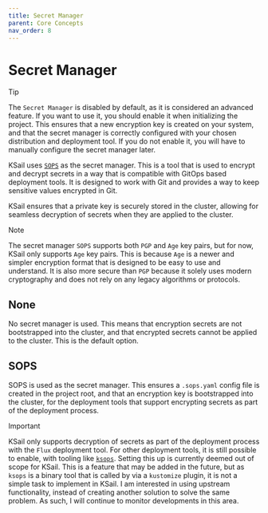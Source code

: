 ```yaml
---
title: Secret Manager
parent: Core Concepts
nav_order: 8
---
```


# Secret Manager

> [!TIP]
> The `Secret Manager` is disabled by default, as it is considered an advanced feature. If you want to use it, you should enable it when initializing the project. This ensures that a new encryption key is created on your system, and that the secret manager is correctly configured with your chosen distribution and deployment tool. If you do not enable it, you will have to manually configure the secret manager later.

KSail uses [`SOPS`](https://getsops.io) as the secret manager. This is a tool that is used to encrypt and decrypt secrets in a way that is compatible with GitOps based deployment tools. It is designed to work with Git and provides a way to keep sensitive values encrypted in Git.

KSail ensures that a private key is securely stored in the cluster, allowing for seamless decryption of secrets when they are applied to the cluster.

> [!NOTE]
> The secret manager `SOPS` supports both `PGP` and `Age` key pairs, but for now, KSail only supports `Age` key pairs. This is because `Age` is a newer and simpler encryption format that is designed to be easy to use and understand. It is also more secure than `PGP` because it solely uses modern cryptography and does not rely on any legacy algorithms or protocols.

## None

No secret manager is used. This means that encryption secrets are not bootstrapped into the cluster, and that encrypted secrets cannot be applied to the cluster. This is the default option.

## SOPS

SOPS is used as the secret manager. This ensures a `.sops.yaml` config file is created in the project root, and that an encryption key is bootstrapped into the cluster, for the deployment tools that support encrypting secrets as part of the deployment process.

> [!IMPORTANT]
> KSail only supports decryption of secrets as part of the deployment process with the `Flux` deployment tool. For other deployment tools, it is still possible to enable, with tooling like [`ksops`](https://github.com/viaduct-ai/kustomize-sops). Setting this up is currently deemed out of scope for KSail. This is a feature that may be added in the future, but as `ksops` is a binary tool that is called by via a `kustomize` plugin, it is not a simple task to implement in KSail. I am interested in using upstream functionality, instead of creating another solution to solve the same problem. As such, I will continue to monitor developments in this area.
